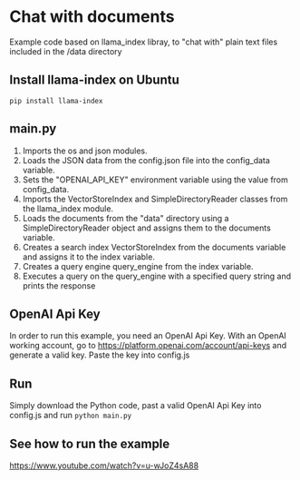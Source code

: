 # Chat with documents

Example code based on llama_index libray, to "chat with" plain text files included in the /data directory

## Install llama-index on Ubuntu
<code>pip install llama-index</code>

## main.py
1) Imports the os and json modules.
2) Loads the JSON data from the config.json file into the config_data variable.
3) Sets the "OPENAI_API_KEY" environment variable using the value from config_data.
4) Imports the VectorStoreIndex and SimpleDirectoryReader classes from the llama_index module.
5) Loads the documents from the "data" directory using a SimpleDirectoryReader object and assigns them to the documents variable.
6) Creates a search index VectorStoreIndex from the documents variable and assigns it to the index variable.
7) Creates a query engine query_engine from the index variable.
8) Executes a query on the query_engine with a specified query string and prints the response

## OpenAI Api Key
In order to run this example, you need an OpenAI Api Key. With an OpenAI working account, go to https://platform.openai.com/account/api-keys and generate a valid key. Paste the key into config.js

## Run
Simply download the Python code, past a valid OpenAI Api Key into config.js and run <code>python main.py</code>

## See how to run the example
https://www.youtube.com/watch?v=u-wJoZ4sA88
